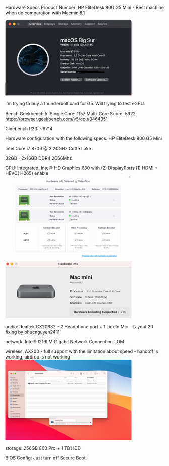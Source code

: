 Hardware Specs
Product Number: HP EliteDesk 800 G5 Mini - Best machine when do comparation with Macmini8,1

<img src="pictures/info.png" width="400">

i'm trying to buy a thunderbolt card for G5. Will trying to test eGPU.

Bench Geekbench 5: Single Core: 1157 Multi-Core Score: 5922 https://browser.geekbench.com/v5/cpu/3464351

Cinebench R23: ~6714

Hardware configuration with the following specs: HP EliteDesk 800 G5 Mini

Intel Core i7 8700 @ 3.20GHz Coffe Lake

32GB - 2x16GB DDR4 2666Mhz

GPU: Integrated: Intel® HD Graphics 630 with (2) DisplayPorts (1) HDMI + HEVC( H265) enable
<img src="pictures/HEVC.png" width="400">
<img src="pictures/H264.png" width="400">

audio: Realtek CX20632 - 2 Headphone port + 1 LineIn Mic - Layout 20 fixing by phucnguyen2411

network: Intel® I219LM Gigabit Network Connection LOM

wireless: AX200 - full support with the limitation about speed - handoff is working, airdrop is not working
<img src="pictures/transfer-file.png" width="400">

storage: 256GB 860 Pro + 1 TB HDD

BIOS Config: Just turn off Secure Boot.
